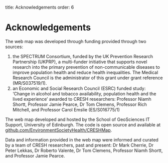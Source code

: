 title: Acknowledgements
order: 6

# Acknowledgements
    
The web map was developed through funding provided through two sources&#58;

1. the SPECTRUM Consortium, funded by the UK Prevention Research Partnership (UKPRP), a multi-funder initiative that supports novel research into the primary prevention of non-communicable diseases to improve population health and reduce health inequalities. The Medical Research Council is the administrator of this grant under grant reference (MR/S037519/1).
2. an Economic and Social Research Council (ESRC) funded study: ‘Change in alcohol and tobacco availability, population health and the lived experience’ awarded to CRESH researchers: Professor Niamh Shortt, Professor Jamie Pearce, Dr Tom Clemens, Professor Rich Mitchell, and Professor Carol Emslie (ES/S016775/1)

The web map developed and hosted by the School of GeoSciences IT Support, University of Edinburgh. The code is open source and available at [github.com/EnvironmentSocietyHealth/CRESHMap](https://github.com/EnvironmentSocietyHealth/CRESHMap).

Data and information provided in the web map were informed and curated by a team of CRESH researchers, past and present: Dr Mark Cherrie, Dr Peter Lekkas, Dr Roberto Valente, Dr Tom Clemens, Professor Niamh Shortt, and Professor Jamie Pearce.

